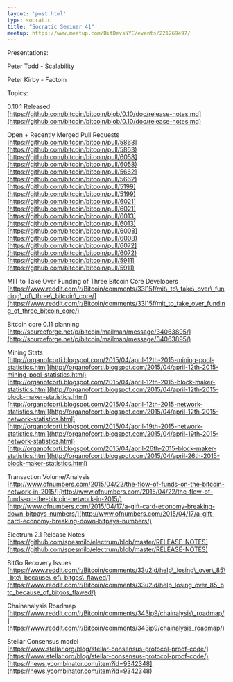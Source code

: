 ```yaml
---
layout: 'post.html'
type: socratic
title: "Socratic Seminar 41"
meetup: https://www.meetup.com/BitDevsNYC/events/221269497/
---
```


Presentations:

Peter Todd - Scalability

Peter Kirby - Factom

Topics: 

0.10.1 Released  
[](https://github.com/bitcoin/bitcoin/blob/0.10/doc/release-notes.md)[https://github.com/bitcoin/bitcoin/blob/0.10/doc/release-notes.md](https://github.com/bitcoin/bitcoin/blob/0.10/doc/release-notes.md)

Open + Recently Merged Pull Requests  
[](https://github.com/bitcoin/bitcoin/pull/5863)[https://github.com/bitcoin/bitcoin/pull/5863](https://github.com/bitcoin/bitcoin/pull/5863)  
[](https://github.com/bitcoin/bitcoin/pull/6058)[https://github.com/bitcoin/bitcoin/pull/6058](https://github.com/bitcoin/bitcoin/pull/6058)  
[](https://github.com/bitcoin/bitcoin/pull/5662)[https://github.com/bitcoin/bitcoin/pull/5662](https://github.com/bitcoin/bitcoin/pull/5662)  
[](https://github.com/bitcoin/bitcoin/pull/5199)[https://github.com/bitcoin/bitcoin/pull/5199](https://github.com/bitcoin/bitcoin/pull/5199)  
[](https://github.com/bitcoin/bitcoin/pull/6021)[https://github.com/bitcoin/bitcoin/pull/6021](https://github.com/bitcoin/bitcoin/pull/6021)  
[](https://github.com/bitcoin/bitcoin/pull/6013)[https://github.com/bitcoin/bitcoin/pull/6013](https://github.com/bitcoin/bitcoin/pull/6013)  
[](https://github.com/bitcoin/bitcoin/pull/6008)[https://github.com/bitcoin/bitcoin/pull/6008](https://github.com/bitcoin/bitcoin/pull/6008)  
[](https://github.com/bitcoin/bitcoin/pull/6072)[https://github.com/bitcoin/bitcoin/pull/6072](https://github.com/bitcoin/bitcoin/pull/6072)  
[](https://github.com/bitcoin/bitcoin/pull/5911)[https://github.com/bitcoin/bitcoin/pull/5911](https://github.com/bitcoin/bitcoin/pull/5911)

MIT to Take Over Funding of Three Bitcoin Core Developers  
[](https://www.reddit.com/r/Bitcoin/comments/33l15f/mit_to_take_over_funding_of_three_bitcoin_core/)[https://www.reddit.com/r/Bitcoin/comments/33l15f/mit\_to\_take\_over\_funding\_of\_three\_bitcoin\_core/](https://www.reddit.com/r/Bitcoin/comments/33l15f/mit_to_take_over_funding_of_three_bitcoin_core/)

Bitcoin core 0.11 planning  
[](http://sourceforge.net/p/bitcoin/mailman/message/34063895/)[http://sourceforge.net/p/bitcoin/mailman/message/34063895/](http://sourceforge.net/p/bitcoin/mailman/message/34063895/)

Mining Stats  
[](http://organofcorti.blogspot.com/2015/04/april-12th-2015-mining-pool-statistics.html)[http://organofcorti.blogspot.com/2015/04/april-12th-2015-mining-pool-statistics.html](http://organofcorti.blogspot.com/2015/04/april-12th-2015-mining-pool-statistics.html)  
[](http://organofcorti.blogspot.com/2015/04/april-12th-2015-block-maker-statistics.html)[http://organofcorti.blogspot.com/2015/04/april-12th-2015-block-maker-statistics.html](http://organofcorti.blogspot.com/2015/04/april-12th-2015-block-maker-statistics.html)  
[](http://organofcorti.blogspot.com/2015/04/april-12th-2015-network-statistics.html)[http://organofcorti.blogspot.com/2015/04/april-12th-2015-network-statistics.html](http://organofcorti.blogspot.com/2015/04/april-12th-2015-network-statistics.html)  
[](http://organofcorti.blogspot.com/2015/04/april-19th-2015-network-statistics.html)[http://organofcorti.blogspot.com/2015/04/april-19th-2015-network-statistics.html](http://organofcorti.blogspot.com/2015/04/april-19th-2015-network-statistics.html)  
[](http://organofcorti.blogspot.com/2015/04/april-26th-2015-block-maker-statistics.html)[http://organofcorti.blogspot.com/2015/04/april-26th-2015-block-maker-statistics.html](http://organofcorti.blogspot.com/2015/04/april-26th-2015-block-maker-statistics.html)

Transaction Volume/Analysis  
[](http://www.ofnumbers.com/2015/04/22/the-flow-of-funds-on-the-bitcoin-network-in-2015/)[http://www.ofnumbers.com/2015/04/22/the-flow-of-funds-on-the-bitcoin-network-in-2015/](http://www.ofnumbers.com/2015/04/22/the-flow-of-funds-on-the-bitcoin-network-in-2015/)  
[](http://www.ofnumbers.com/2015/04/17/a-gift-card-economy-breaking-down-bitpays-numbers/)[http://www.ofnumbers.com/2015/04/17/a-gift-card-economy-breaking-down-bitpays-numbers/](http://www.ofnumbers.com/2015/04/17/a-gift-card-economy-breaking-down-bitpays-numbers/)

Electrum 2.1 Release Notes  
[](https://github.com/spesmilo/electrum/blob/master/RELEASE-NOTES)[https://github.com/spesmilo/electrum/blob/master/RELEASE-NOTES](https://github.com/spesmilo/electrum/blob/master/RELEASE-NOTES)

BitGo Recovery Issues  
[](https://www.reddit.com/r/Bitcoin/comments/33u2id/help_losing_over_85_btc_because_of_bitgos_flawed/)[https://www.reddit.com/r/Bitcoin/comments/33u2id/help\_losing\_over\_85\_btc\_because\_of\_bitgos\_flawed/](https://www.reddit.com/r/Bitcoin/comments/33u2id/help_losing_over_85_btc_because_of_bitgos_flawed/)

Chainanalysis Roadmap  
[](https://www.reddit.com/r/Bitcoin/comments/343ip9/chainalysis_roadmap/)[https://www.reddit.com/r/Bitcoin/comments/343ip9/chainalysis\_roadmap/](https://www.reddit.com/r/Bitcoin/comments/343ip9/chainalysis_roadmap/)

Stellar Consensus model  
[](https://www.stellar.org/blog/stellar-consensus-protocol-proof-code/)[https://www.stellar.org/blog/stellar-consensus-protocol-proof-code/](https://www.stellar.org/blog/stellar-consensus-protocol-proof-code/)  
[](https://news.ycombinator.com/item?id=9342348)[https://news.ycombinator.com/item?id=9342348](https://news.ycombinator.com/item?id=9342348)
